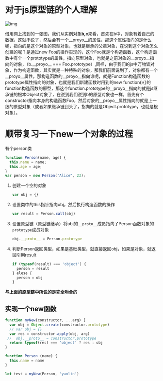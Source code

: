# 对于js原型链的个人理解

![img](https://upload-images.jianshu.io/upload_images/15932532-cb246befed007789.png?imageMogr2/auto-orient/strip|imageView2/2/w/638/format/webp)

借用网上找到的一张图，我们从实例对象**b,c**来看，首先在b中，对象有着自己的数据，这就不说了，然后会有一个\_\_proyo\_\_的属性，那这个属性指向的是什么呢，指向的是这个对象的原型对象，也就是继承的父辈对象，在说到这个对象怎么创建的呢？是通过new Foo的操作实现的，这个Foo就是个构造函数，这个构造函数中有个一个prototype的属性，指向原型对象，也就是之前对象的\_\_proyo\_\_指向的对象，（b.\_\_proyo\_\_ ===  Foo.prototype）,同样，由于我们的js中万物皆对象，作为构造函数，其实就是一种特殊的对象，那我们前面说到了，对象都有一个\_\_proyo\_\_属性，那构造函数的\_\_proyo\_\_指向谁呢，就是Function构造函数的prototype属性指向的对象，也就是我们新建函数时用到的new function(){}的function构造函数的原型，那这个function.prototype的\_\_proyo\_\_指向的就是js继承链的根本Object对象了，在说到我们说到b的原型对象也一样，首先有个constructor指向本身的构造函数Foo，然后对象的\_\_proyo\_\_属性指向的就是上一级的原型对象（或者如果继承链到头了，指向的就是Object.prototype，也就是根对象）。







# 顺带复习一下new一个对象的过程

有个person类

```js
function Person(name, age) {
  this.name = name;
  this.age = age;
}
var person = new Person("Alice", 23);
```



1. 创建一个空的对象

   ```js
   var obj = {}
   ```

   

2. 设置类中的this指针指向obj，然后执行构造函数的操作

   ```js
   var result = Person.call(obj)
   ```

   

3. 设置原型链（原型链继承）将obj的`__proto__`成员指向了Person函数对象的`prototype`成员对象

   ```js
   obj.__proto__ = Person.prototype
   ```

4. 判断Person返回类型，如果是基础类型，就直接返回obj，如果是对象，就返回引用result

   ```js
   if (typeof(result) === 'object') {
     person = result
   } elese {
     person = obj
   }
   ```

   

**与上面的原型链中所说的是完全吻合的**



## 实现一个new函数



```js
function myNew(constructor, ...arg) {
  var obj = Object.create(constructor.prototype) 
  // var obj = {}
  var res = constructor.apply(obj, arg)
 //  obj.__proto__ = constructor.prototype
  return typeof(res) === 'object' ? res : obj
}

function Person (name) {
  this.name = name
}

let test = myNew(Person, 'yaolin')
```


